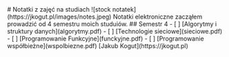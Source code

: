 <!-- create a readme for my notes from uni repo --!>
# Notatki z zajęć na studiach
![stock notatek](https://jkogut.pl/images/notes.jpeg)
Notatki elektroniczne zacząłem prowadzić od 4 semestru moich studuiów.
## Semestr 4
- [ ] [Algorytmy i struktury danych](algorytmy.pdf)
- [ ] [Technologie sieciowe](sieciowe.pdf)
- [ ] [Programowanie Funkcyjne](funckyjne.pdf)
- [ ] [Programowanie współbieżne](wspolbiezne.pdf)
[Jakub Kogut](https://jkogut.pl)
